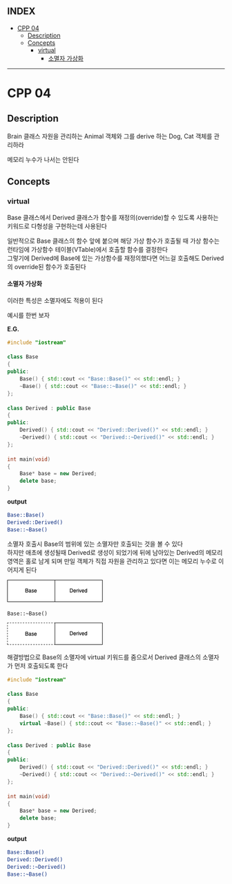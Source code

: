 ## INDEX

- [CPP 04](#cpp-04)
	- [Description](#description)
	- [Concepts](#concepts)
		- [virtual](#virtual)
			- [소멸자 가상화](#소멸자-가상화)

---
# CPP 04

## Description

Brain 클래스 자원을 관리하는 Animal 객체와 그를 derive 하는 Dog, Cat 객체를 관리하라    

메모리 누수가 나서는 안된다   

## Concepts

### virtual

Base 클래스에서 Derived 클래스가 함수를 재정의(override)할 수 있도록 사용하는 키워드로 다형성을 구현하는데 사용된다   

일반적으로 Base 클래스의 함수 앞에 붙으며 해당 가상 함수가 호출될 때 가상 함수는 런타임에 가상함수 테이블(VTable)에서 호출할 함수를 결정한다   
그렇기에 Derived에 Base에 있는 가상함수를 재정의했다면 어느걸 호출해도 Derived의 override된 함수가 호출된다   

#### 소멸자 가상화

이러한 특성은 소멸자에도 적용이 된다   

예시를 한번 보자   

**E.G.**
```c++
#include "iostream"

class Base 
{
public:
	Base() { std::cout << "Base::Base()" << std::endl; }
	~Base() { std::cout << "Base::~Base()" << std::endl; }
};

class Derived : public Base
{
public:
	Derived() { std::cout << "Derived::Derived()" << std::endl; }
	~Derived() { std::cout << "Derived::~Derived()" << std::endl; }
};

int main(void)
{
	Base* base = new Derived;
	delete base;
}
```

**output**
```bash
Base::Base()
Derived::Derived()
Base::~Base()
```

소멸자 호출시 Base의 범위에 있는 소멸자만 호출되는 것을 볼 수 있다   
하지만 애초에 생성될때 Derived로 생성이 되었기에 뒤에 남아있는 Derived의 메모리 영역은 홀로 남게 되며 만일 객체가 직접 자원을 관리하고 있다면 이는 메모리 누수로 이어지게 된다   

![vd](../../../images/vd.png)    

`Base::~Base()`   

![vd2](../../../images/vd2.png)   

해결방법으로 Base의 소멸자에 virtual 키워드를 줌으로서 Derived 클래스의 소멸자가 먼저 호출되도록 한다   

```c++
#include "iostream"

class Base 
{
public:
	Base() { std::cout << "Base::Base()" << std::endl; }
	virtual ~Base() { std::cout << "Base::~Base()" << std::endl; }
};

class Derived : public Base
{
public:
	Derived() { std::cout << "Derived::Derived()" << std::endl; }
	~Derived() { std::cout << "Derived::~Derived()" << std::endl; }
};

int main(void)
{
	Base* base = new Derived;
	delete base;
}
```

**output**
```bash
Base::Base()
Derived::Derived()
Derived::~Derived()
Base::~Base()
```
